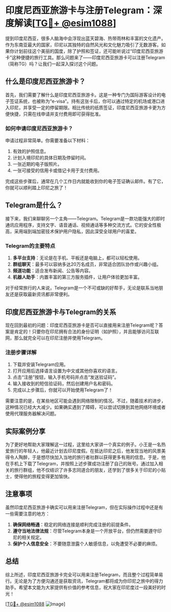 # 印度尼西亚旅游卡与注册Telegram：深度解读[[TG💪+ @esim1088](https://t.me/s/esim1088)]

提到印度尼西亚，很多人脑海中会浮现出蓝天碧海、热带雨林和丰富的文化遗产。作为东南亚最大的国家，印尼以其独特的自然风光和文化魅力吸引了无数游客。如果你计划前往这个美丽的国度，除了护照和签证，还可能听说过“印度尼西亚旅游卡”这种便捷的旅行工具。那么问题来了——印度尼西亚旅游卡可以注册Telegram（简称TG）吗？让我们一起深入探讨这个问题。

## 什么是印度尼西亚旅游卡？

首先，我们需要了解什么是印度尼西亚旅游卡。这是一种专门为国际游客设计的电子签证系统，也被称为“e-visa”。持有这张卡后，你可以通过特定的机场或港口进入印尼，并享受一定的停留期限。相比传统的纸质签证，印度尼西亚旅游卡更为方便快捷，只需在线申请并支付费用即可获得批准。

### 如何申请印度尼西亚旅游卡？

申请过程非常简单。你需要准备以下材料：
1. 有效的护照信息。
2. 计划入境印尼的具体日期及停留时间。
3. 一张近期的电子版照片。
4. 一张可接受的信用卡或借记卡用于支付费用。

完成这些步骤后，通常在几个工作日内就能收到你的电子签证确认邮件。有了它，你就可以顺利踏上印尼之旅了！

## Telegram是什么？

接下来，我们来聊聊另一个主角——Telegram。Telegram是一款功能强大的即时通讯应用程序，支持文字、语音通话、视频通话等多种交流方式。它的安全性极高，采用端到端加密技术保护用户隐私，因此深受全球用户的喜爱。

### Telegram的主要特点

1. **多平台支持**：无论是在手机、平板还是电脑上，都可以轻松使用。
2. **群组聊天**：最多可以容纳多达20万名成员，非常适合团队协作或兴趣小组。
3. **频道功能**：适合发布新闻、公告等内容。
4. **机器人助手**：内置丰富的第三方服务插件，让用户体验更加丰富。

对于经常旅行的人来说，Telegram是一个不可或缺的好帮手，无论是联系当地朋友还是获取最新资讯都非常便利。

## 印度尼西亚旅游卡与Telegram的关系

现在回到最初的问题：印度尼西亚旅游卡是否可以直接用来注册Telegram呢？答案是肯定的！只要你在印尼拥有合法的身份证明（如护照），并且能够访问互联网，那么就完全可以在印尼注册并使用Telegram。

### 注册步骤详解

1. 下载并安装Telegram应用。
2. 打开应用后选择语言设置为中文或其他你喜欢的语言。
3. 点击“注册”按钮，输入手机号码并点击“发送验证码”。
4. 输入接收到的短信验证码，然后创建用户名和密码。
5. 完成以上步骤后，你就可以开始使用Telegram了！

需要注意的是，在某些地区可能会遇到网络限制的情况。不过，随着技术的进步，这种情况已经大大减少。如果确实遇到了障碍，可以尝试切换到其他网络环境或者使用代理服务器解决问题。

## 实际案例分享

为了更好地帮助大家理解这一过程，这里给大家讲一个真实的例子。小王是一名热爱旅行的年轻人，他最近计划去印尼度假。在抵达印尼之后，他发现当地的风景美得令人陶醉，于是想尽快加入当地的旅行者社群以获得更多有用的信息。于是，他在手机上下载了Telegram，并按照上述步骤成功注册了自己的账号。通过加入相关的旅行群组，他不仅结识了许多志同道合的朋友，还学到了很多关于印尼的小贴士，使得他的旅程变得更加愉快。

## 注意事项

虽然印度尼西亚旅游卡确实可以用来注册Telegram，但在实际操作过程中还是有一些需要注意的地方：

1. **确保网络畅通**：稳定的网络连接是顺利完成注册的前提条件。
2. **遵守当地法律法规**：尽管Telegram本身是一个开放平台，但仍然需要遵守印尼的相关规定。
3. **保护个人信息安全**：不要随意泄露个人敏感信息，以免遭受不必要的麻烦。

## 总结

综上所述，印度尼西亚旅游卡完全可以用来注册Telegram，而且整个过程简单易行。无论是为了方便沟通还是获取资讯，Telegram都将成为你印尼之旅中的得力助手。希望本文能为大家提供有价值的参考信息，祝大家在印尼度过一段美好的时光！

[[TG💪+ @esim1088](https://t.me/s/esim1088) ![Image](https://i.postimg.cc/4NQfJmqS/Snipaste-2025-05-13-00-14-12.png)]